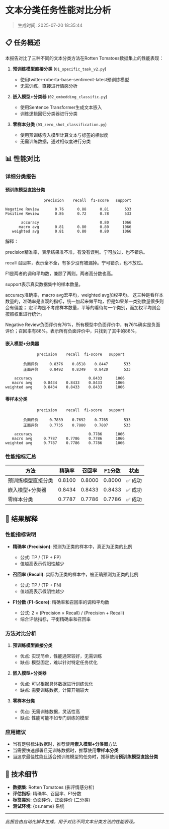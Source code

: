 # 文本分类任务性能对比分析

> 生成时间: 2025-07-20 18:35:44

## 📋 任务概述

本报告对比了三种不同的文本分类方法在Rotten Tomatoes数据集上的性能表现：

1. **预训练模型直接分类** (`01_specific_task_v2.py`)
   - 使用twitter-roberta-base-sentiment-latest预训练模型
   - 无需训练，直接进行情感分析
   
2. **嵌入模型+分类器** (`02_embedding_classific.py`)
   - 使用Sentence Transformer生成文本嵌入
   - 训练逻辑回归分类器进行分类
   
3. **零样本分类** (`03_zero_shot_classification.py`)
   - 使用预训练嵌入模型计算文本与标签的相似度
   - 无需训练数据，通过相似度进行分类

## 📊 性能对比

### 详细分类报告

#### 预训练模型直接分类

```
                 precision    recall  f1-score   support

Negative Review       0.76      0.88      0.81       533
Positive Review       0.86      0.72      0.78       533

       accuracy                           0.80      1066
      macro avg       0.81      0.80      0.80      1066
   weighted avg       0.81      0.80      0.80      1066
```

解释：

precision精准率，表示结果准不准，有没有误判。宁可放过，也不错杀。

recall 召回率，表示全不全，有多少没有被漏掉。宁可错杀，也不放过。

F1是两者的调和平均数，兼顾了两则。两者高分数也高。

support表示真实数据集中的样本数量。

accuracy准确率，macro avg宏平均，weighted avg加权平均。
这三种是看样本数量的，准确率是直观的指标，统一加起来做平均，但是如果某一类别数量很多则会有偏差； 宏平均是不考虑样本数量，平等的看待每一个类别，而加权平均则会按照权重进行统计。

Negative Review负面评价有76%，所有模型中负面评价中，有76%确实是负面评价；召回率有88%。表示所有负面评价中，只找到了其中的88%，




#### 嵌入模型+分类器

```
              precision    recall  f1-score   support

        负面评价     0.8376    0.8518    0.8447       533
        正面评价     0.8492    0.8349    0.8420       533

    accuracy                         0.8433      1066
   macro avg     0.8434    0.8433    0.8433      1066
weighted avg     0.8434    0.8433    0.8433      1066
```

#### 零样本分类

```
              precision    recall  f1-score   support

        负面评价     0.7839    0.7692    0.7765       533
        正面评价     0.7735    0.7880    0.7807       533

    accuracy                         0.7786      1066
   macro avg     0.7787    0.7786    0.7786      1066
weighted avg     0.7787    0.7786    0.7786      1066
```

### 性能指标汇总

| 方法 | 精确率 | 召回率 | F1分数 | 状态 |
|------|--------|--------|--------|------|
| 预训练模型直接分类 | 0.8100 | 0.8000 | 0.8000 | ✅ 成功 |
| 嵌入模型+分类器 | 0.8434 | 0.8433 | 0.8433 | ✅ 成功 |
| 零样本分类 | 0.7787 | 0.7786 | 0.7786 | ✅ 成功 |


## 📖 结果解释

### 性能指标说明

- **精确率 (Precision)**: 预测为正类的样本中，真正为正类的比例
  - 公式: TP / (TP + FP)
  - 值越高表示假阳性越少

- **召回率 (Recall)**: 实际为正类的样本中，被正确预测为正类的比例
  - 公式: TP / (TP + FN)
  - 值越高表示假阴性越少

- **F1分数 (F1-Score)**: 精确率和召回率的调和平均数
  - 公式: 2 × (Precision × Recall) / (Precision + Recall)
  - 综合评估指标，平衡精确率和召回率

### 方法对比分析

1. **预训练模型直接分类**
   - 优点: 实现简单，性能通常较好，无需训练
   - 缺点: 模型固定，难以针对特定任务优化

2. **嵌入模型+分类器**
   - 优点: 可以根据具体数据进行训练优化
   - 缺点: 需要训练数据，计算开销较大

3. **零样本分类**
   - 优点: 无需训练数据，灵活性高
   - 缺点: 性能可能不如专门训练的模型

### 应用建议

- 当有足够标注数据时，推荐使用**嵌入模型+分类器**方法
- 当需要快速部署且无训练数据时，推荐使用**零样本分类**
- 当追求最佳性能且适合预训练模型的任务时，推荐使用**预训练模型直接分类**

## 🔧 技术细节

- **数据集**: Rotten Tomatoes (影评情感分析)
- **评估指标**: 精确率、召回率、F1分数
- **标签类别**: 负面评价、正面评价 (二分类)
- **测试环境**: {os.name} 系统

---
*此报告由自动化脚本生成，用于对比不同文本分类方法的性能表现。*
